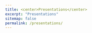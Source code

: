 ```yaml
---
title: <center>Presentations</center>
excerpt: "Presentations"
sitemap: false
permalink: /presentations/
---
```


